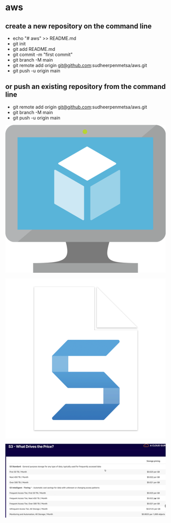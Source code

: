 # aws

## create a new repository on the command line
+ echo "# aws" >> README.md
+ git init
+ git add README.md
+ git commit -m "first commit"
+ git branch -M main
+ git remote add origin git@github.com:sudheerpenmetsa/aws.git
+ git push -u origin main
                
## or push an existing repository from the command line
- git remote add origin git@github.com:sudheerpenmetsa/aws.git
- git branch -M main
- git push -u origin main

![Getting Started](PinClipart.com_server-clip-art_1020337.png)

![test1](2020-12-09-12-51-49.png)

![test2](./s3-price.jpg)
